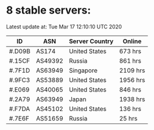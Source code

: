 # 8 stable servers:

Latest update at: Tue Mar 17 12:10:10 UTC 2020

| ID | ASN | Server Country | Online |
| -- | --- | -------------- | ------ |
| #.D09B | AS174 | United States | 673 hrs |
| #.15CF | AS49392 | Russia | 861 hrs |
| #.7F1D | AS63949 | Singapore | 2109 hrs |
| #.9FC3 | AS53889 | United States | 1956 hrs |
| #.E069 | AS40065 | United States | 846 hrs |
| #.2A79 | AS63949 | Japan | 1938 hrs |
| #.F7DA | AS45102 | United States | 136 hrs |
| #.7E6F | AS51659 | Russia | 25 hrs |

